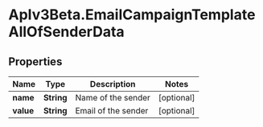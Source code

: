 # ApIv3Beta.EmailCampaignTemplateAllOfSenderData

## Properties

Name | Type | Description | Notes
------------ | ------------- | ------------- | -------------
**name** | **String** | Name of the sender | [optional] 
**value** | **String** | Email of the sender | [optional] 


